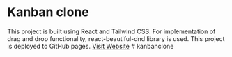 # Kanban clone

This project is built using React and Tailwind CSS. For implementation of drag and drop functionality, react-beautiful-dnd library is used. This project is deployed to GitHub pages. [Visit Website](https://meghamalge.github.io/Kanban-clone/)
#   k a n b a n c l o n e  
 